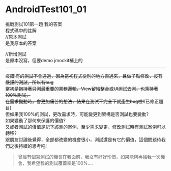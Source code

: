 # AndroidTest101_01
挑戰測試101第一題 我的答案<br />
程式碼中的註解<br />
 //原本測試<br />
 是我原本的答案<br />
 
 //新增測試<br />
 是原本沒寫，但要demo jmockit補上的<br />
 ***
 ~~沒錯!有的測試不會通過，因為當初程式從別的地方搬過來，且做了點修改，沒有嚴謹的測試，所以有bug<br />
 當初是抱持著只測最重要的業務邏輯，View留給整合或UI測試去測，也秉持著100%測試，<br />
 在需求變動時，會更加痛苦的想法，結果在測試不完全下就產生bug啦!~~(已修正題目)<br />
 但如果我100%的測試，更改需求時，可能變更到架構是否測試也要變動?<br />
 如果變動了那何來保護的價值?<br />
 又或者測試的價值是記下該測的案例，至少需求變更，修改測試時有測試案例可以轉移?<br />
 跟朋友討論後覺得，全部都改變的機會很小，測試還是有它的價值，這個問題待我們之後持續的思考吧!<br />
 
 >曾經有個寫測試的機會在我面前，我沒有好好珍惜，如果能夠再給我一次機會，我希望我的測試覆蓋率是100%....
